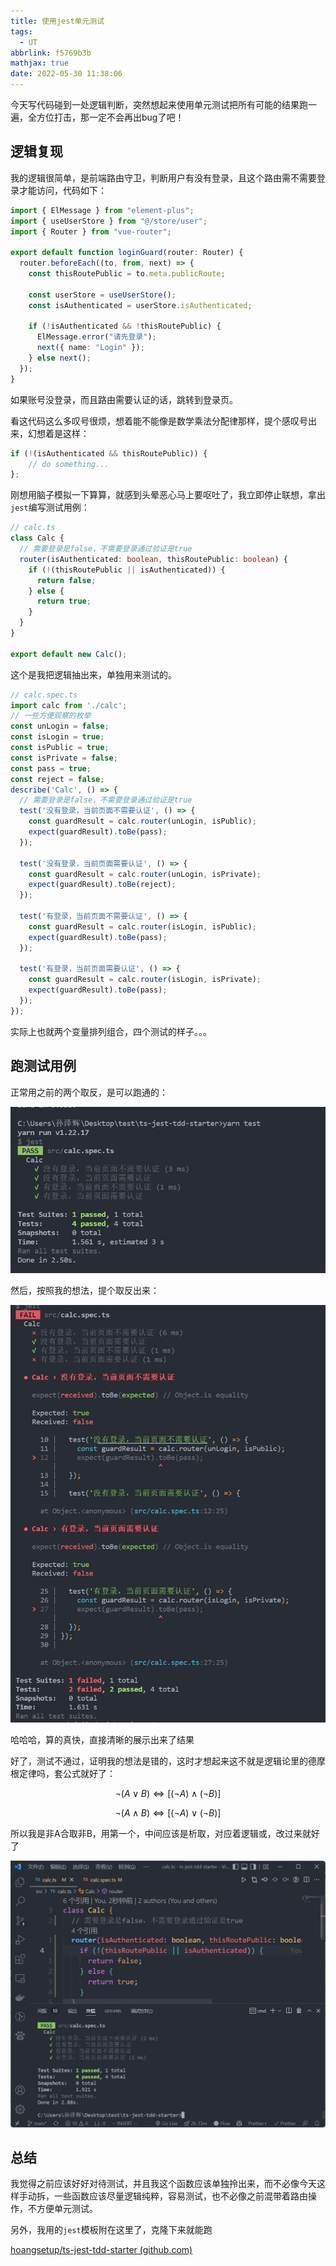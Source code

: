 ```yaml
---
title: 使用jest单元测试
tags:
  - UT
abbrlink: f5769b3b
mathjax: true
date: 2022-05-30 11:38:06
---
```

今天写代码碰到一处逻辑判断，突然想起来使用单元测试把所有可能的结果跑一遍，全方位打击，那一定不会再出bug了吧！

<!--more-->

## 逻辑复现

我的逻辑很简单，是前端路由守卫，判断用户有没有登录，且这个路由需不需要登录才能访问，代码如下：

```typescript
import { ElMessage } from "element-plus";
import { useUserStore } from "@/store/user";
import { Router } from "vue-router";

export default function loginGuard(router: Router) {
  router.beforeEach((to, from, next) => {
    const thisRoutePublic = to.meta.publicRoute;

    const userStore = useUserStore();
    const isAuthenticated = userStore.isAuthenticated;

    if (!isAuthenticated && !thisRoutePublic) {
      ElMessage.error("请先登录");
      next({ name: "Login" });
    } else next();
  });
}
```

如果账号没登录，而且路由需要认证的话，跳转到登录页。

看这代码这么多叹号很烦，想着能不能像是数学乘法分配律那样，提个感叹号出来，幻想着是这样：

```typescript
if (!(isAuthenticated && thisRoutePublic)) {
    // do something...
};
```

刚想用脑子模拟一下算算，就感到头晕恶心马上要呕吐了，我立即停止联想，拿出`jest`编写测试用例：

```typescript
// calc.ts
class Calc {
  // 需要登录是false，不需要登录通过验证是true
  router(isAuthenticated: boolean, thisRoutePublic: boolean) {
    if (!(thisRoutePublic || isAuthenticated)) {
      return false;
    } else {
      return true;
    }
  }
}

export default new Calc();
```

这个是我把逻辑抽出来，单独用来测试的。

```typescript
// calc.spec.ts
import calc from './calc';
// 一些方便观察的枚举
const unLogin = false;
const isLogin = true;
const isPublic = true;
const isPrivate = false;
const pass = true;
const reject = false;
describe('Calc', () => {
  // 需要登录是false，不需要登录通过验证是true
  test('没有登录，当前页面不需要认证', () => {
    const guardResult = calc.router(unLogin, isPublic);
    expect(guardResult).toBe(pass);
  });

  test('没有登录，当前页面需要认证', () => {
    const guardResult = calc.router(unLogin, isPrivate);
    expect(guardResult).toBe(reject);
  });

  test('有登录，当前页面不需要认证', () => {
    const guardResult = calc.router(isLogin, isPublic);
    expect(guardResult).toBe(pass);
  });

  test('有登录，当前页面需要认证', () => {
    const guardResult = calc.router(isLogin, isPrivate);
    expect(guardResult).toBe(pass);
  });
});
```

实际上也就两个变量排列组合，四个测试的样子。。。

## 跑测试用例

正常用之前的两个取反，是可以跑通的：

![image-20220530110806132](使用jest单元测试/image-20220530110806132.png)

然后，按照我的想法，提个取反出来：

![image-20220530110853300](使用jest单元测试/image-20220530110853300.png)

哈哈哈，算的真快，直接清晰的展示出来了结果

好了，测试不通过，证明我的想法是错的，这时才想起来这不就是逻辑论里的德摩根定律吗，套公式就好了：

$$¬(A∨B)⇔[(¬A)∧(¬B)]$$

$$¬(A∧B)⇔[(¬A)∨(¬B)]$$

所以我是非A合取非B，用第一个，中间应该是析取，对应着逻辑或，改过来就好了

![image-20220530112857682](使用jest单元测试/image-20220530112857682.png)



## 总结

我觉得之前应该好好对待测试，并且我这个函数应该单独拎出来，而不必像今天这样手动拆，一些函数应该尽量逻辑纯粹，容易测试，也不必像之前混带着路由操作，不方便单元测试。

另外，我用的`jest`模板附在这里了，克隆下来就能跑

[hoangsetup/ts-jest-tdd-starter (github.com)](https://github.com/hoangsetup/ts-jest-tdd-starter)